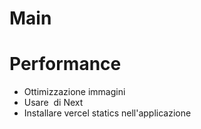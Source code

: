 # Main

# Performance
- Ottimizzazione immagini
- Usare <Image /> di Next
- Installare vercel statics nell'applicazione